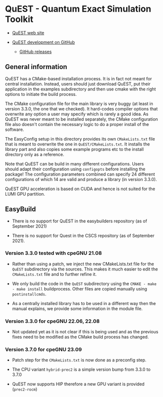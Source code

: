 # QuEST - Quantum Exact Simulation Toolkit

  * [QuEST web site](https://quest.qtechtheory.org/)

  * [QuEST development on GitHub](https://github.com/QuEST-Kit/QuEST)

      * [GitHub releases](https://github.com/QuEST-Kit/QuEST/releases)


## General information

QuEST has a CMake-based installation process. It is in fact not meant for
central installation. Instead, users should just download QuEST, put their
application in the examples subdirectory and then use cmake with the right
options to initiate the build process.

The CMake configuration file for the main library is very buggy (at least
in version 3.3.0, the one that we checked). It hard-codes compiler options
that overwrite any option a user may specify which is rarely a good idea.
As QuEST was never meant to be installed separately, the CMake configuration
file also doesn't contain the necessary logic to do a proper install of the
software.

The EasyConfig setup in this directory provides its own ``CMakeLists.txt``
file that is meant to overwrite the one in ``QuEST/CMakeLists.txt``. It
installs the library part and also copies some example programs etc to the
install directory only as a reference.

Note that QuEST can be build in many different configurations. Users should
adapt their configuration using ``configopts`` before installing the
package! The configuration parameters combined can specify 24 different
configurations of which 14 are valid and produce a library (in version 3.3.0).

QuEST GPU acceleration is based on CUDA and hence is not suited for the
LUMI GPU partition.


## EasyBuild

  * There is no support for QuEST in the easybuilders repository (as of
    September 2021)

  * There is no support for Quest in the CSCS repository (as of September 2021).


### Version 3.3.0 tested with cpeGNU 21.08

  * Rather than using a patch, we inject the new CMakeLists.txt file for the
    ``QuEST`` subdirectory via the sources. This makes it much easier to edit
    the ``CMakeLists.txt`` file and to further refine it.

  * We only build the code in the ``QuEST`` subdirectory using the
    ``CMAKE - make - make install`` buildprocess. Other files are copied
    manually using ``postinstallcmds``.

  * As a centrally installed library has to be used in a different way then the
    manual explains, we provide some information in the module file.


### Version 3.3.0 for cpeGNU 22.06, 22.08

  * Not updated yet as it is not clear if this is being used and as the previous
    fixes need to be modified as the CMake build process has changed.


### Version 3.7.0 for cpeGNU 23.09

  * Patch step for the `CMakeLists.txt` is now done as a preconfig step.

  * The CPU variant `hybrid-prec2` is a simple version bump from 3.3.0 to 3.7.0

  * QuEST now supports HIP therefore a new GPU variant is provided (`prec2-rocm`)